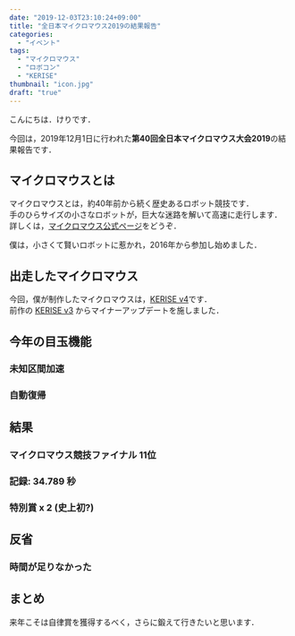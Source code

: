```yaml
---
date: "2019-12-03T23:10:24+09:00"
title: "全日本マイクロマウス2019の結果報告"
categories:
  - "イベント"
tags:
  - "マイクロマウス"
  - "ロボコン"
  - "KERISE"
thumbnail: "icon.jpg"
draft: "true"
---
```


こんにちは．けりです．

今回は，2019年12月1日に行われた**第40回全日本マイクロマウス大会2019**の結果報告です．

<!--more-->

## マイクロマウスとは

マイクロマウスとは，約40年前から続く歴史あるロボット競技です．  
手のひらサイズの小さなロボットが，巨大な迷路を解いて高速に走行します．  
詳しくは，[マイクロマウス公式ページ](http://www.ntf.or.jp/mouse/)をどうぞ．

僕は，小さくて賢いロボットに惹かれ，2016年から参加し始めました．

## 出走したマイクロマウス

今回，僕が制作したマイクロマウスは，[KERISE v4](/posts/2018-05-03-kerise-v4-coming/)です．  
前作の [KERISE v3](/posts/2017-03-28-kerisev3-coming/) からマイナーアップデートを施しました．

## 今年の目玉機能

### 未知区間加速

### 自動復帰

## 結果

### マイクロマウス競技ファイナル 11位

### 記録: 34.789 秒

### 特別賞 x 2 (史上初?)

## 反省

### 時間が足りなかった

## まとめ

来年こそは自律賞を獲得するべく，さらに鍛えて行きたいと思います．
